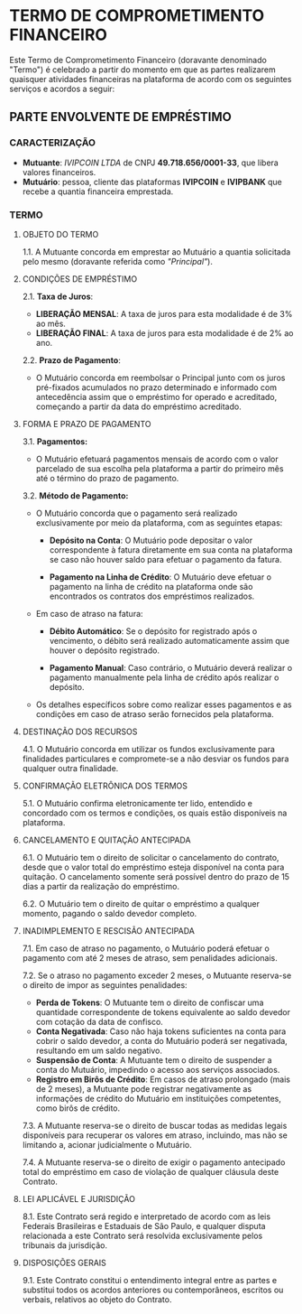# TERMO DE COMPROMETIMENTO FINANCEIRO

Este Termo de Comprometimento Financeiro (doravante denominado "Termo") é celebrado a partir do momento em que as partes realizarem quaisquer atividades financeiras na plataforma de acordo com os seguintes serviços e acordos a seguir:

## PARTE ENVOLVENTE DE EMPRÉSTIMO

### CARACTERIZAÇÃO

* **Mutuante**: *IVIPCOIN LTDA* de CNPJ **49.718.656/0001-33**, que libera valores financeiros.
* **Mutuário**: pessoa, cliente das plataformas **IVIPCOIN** e **IVIPBANK** que recebe a quantia financeira emprestada.

### TERMO

1. OBJETO DO TERMO
   
   1.1. A Mutuante concorda em emprestar ao Mutuário a quantia solicitada pelo mesmo (doravante referida como *"Principal"*).

2. CONDIÇÕES DE EMPRÉSTIMO
   
   2.1. **Taxa de Juros**:
      * **LIBERAÇÃO MENSAL**: A taxa de juros para esta modalidade é de 3% ao mês.
      * **LIBERAÇÃO FINAL**: A taxa de juros para esta modalidade é de 2% ao ano.
   
   2.2. **Prazo de Pagamento**:
      * O Mutuário concorda em reembolsar o Principal junto com os juros pré-fixados acumulados no prazo determinado e informado com antecedência assim que o empréstimo for operado e acreditado, começando a partir da data do empréstimo acreditado.

3. FORMA E PRAZO DE PAGAMENTO
   
   3.1. **Pagamentos:**
      * O Mutuário efetuará pagamentos mensais de acordo com o valor parcelado de sua escolha pela plataforma a partir do primeiro mês até o término do prazo de pagamento.

   3.2. **Método de Pagamento:**
   
      * O Mutuário concorda que o pagamento será realizado exclusivamente por meio da plataforma, com as seguintes etapas:
        
         - **Depósito na Conta**: O Mutuário pode depositar o valor correspondente à fatura diretamente em sua conta na plataforma se caso não houver saldo para efetuar o pagamento da fatura.
           
         - **Pagamento na Linha de Crédito**: O Mutuário deve efetuar o pagamento na linha de crédito na plataforma onde são encontrados os contratos dos empréstimos realizados.
              
      * Em caso de atraso na fatura:
        
         - **Débito Automático**: Se o depósito for registrado após o vencimento, o débito será realizado automaticamente assim que houver o depósito registrado.
           
         - **Pagamento Manual**: Caso contrário, o Mutuário deverá realizar o pagamento manualmente pela linha de crédito após realizar o depósito.
           
      * Os detalhes específicos sobre como realizar esses pagamentos e as condições em caso de atraso serão fornecidos pela plataforma.

4. DESTINAÇÃO DOS RECURSOS
   
   4.1. O Mutuário concorda em utilizar os fundos exclusivamente para finalidades particulares e compromete-se a não desviar os fundos para qualquer outra finalidade.

5. CONFIRMAÇÃO ELETRÔNICA DOS TERMOS
    
   5.1. O Mutuário confirma eletronicamente ter lido, entendido e concordado com os termos e condições, os quais estão disponíveis na plataforma.
   
6. CANCELAMENTO E QUITAÇÃO ANTECIPADA
    
   6.1. O Mutuário tem o direito de solicitar o cancelamento do contrato, desde que o valor total do empréstimo esteja disponível na conta para quitação. O cancelamento somente  será possível dentro do prazo de 15 dias a partir da realização do empréstimo.
   
   6.2. O Mutuário tem o direito de quitar o empréstimo a qualquer momento, pagando o saldo devedor completo.

7. INADIMPLEMENTO E RESCISÃO ANTECIPADA
    
   7.1. Em caso de atraso no pagamento, o Mutuário poderá efetuar o pagamento com até 2 meses de atraso, sem penalidades adicionais.

   7.2. Se o atraso no pagamento exceder 2 meses, o Mutuante reserva-se o direito de impor as seguintes penalidades:
      * **Perda de Tokens**: O Mutuante tem o direito de confiscar uma quantidade correspondente de tokens equivalente ao saldo devedor com cotação da data de confisco.
      * **Conta Negativada**: Caso não haja tokens suficientes na conta para cobrir o saldo devedor, a conta do Mutuário poderá ser negativada, resultando em um saldo negativo.
      * **Suspensão de Conta**: A Mutuante tem o direito de suspender a conta do Mutuário, impedindo o acesso aos serviços associados.
      * **Registro em Birôs de Crédito**: Em casos de atraso prolongado (mais de 2 meses), a Mutuante pode registrar negativamente as informações de crédito do Mutuário em instituições competentes, como birôs de crédito.

   7.3. A Mutuante reserva-se o direito de buscar todas as medidas legais disponíveis para recuperar os valores em atraso, incluindo, mas não se limitando a, acionar judicialmente o Mutuário.

   7.4. A Mutuante reserva-se o direito de exigir o pagamento antecipado total do empréstimo em caso de violação de qualquer cláusula deste Contrato.

8. LEI APLICÁVEL E JURISDIÇÃO
    
   8.1. Este Contrato será regido e interpretado de acordo com as leis Federais Brasileiras e Estaduais de São Paulo, e qualquer disputa relacionada a este Contrato será resolvida exclusivamente pelos tribunais da jurisdição.

9. DISPOSIÇÕES GERAIS
    
   9.1. Este Contrato constitui o entendimento integral entre as partes e substitui todos os acordos anteriores ou contemporâneos, escritos ou verbais, relativos ao objeto do Contrato.
